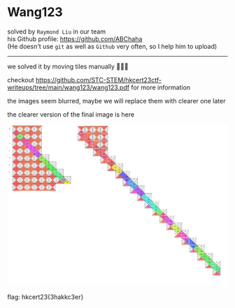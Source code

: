 # Wang123

solved by `Raymond Liu` in our team <br/>
his Github profile: https://github.com/ABChaha <br/>
(He doesn't use `git` as well as `Github` very often, so I help him to upload)

------

we solved it by moving tiles manually 🥲🥲🥲

checkout https://github.com/STC-STEM/hkcert23ctf-writeups/tree/main/wang123/wang123.pdf for more information

the images seem blurred, maybe we will replace them with clearer one later

the clearer version of the final image is here

![](final.jpeg)

flag: hkcert23{3hakkc3er}